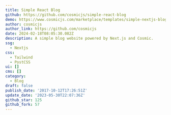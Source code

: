 ```yaml
---
title: Simple React Blog
github: https://github.com/cosmicjs/simple-react-blog
demo: https://www.cosmicjs.com/marketplace/templates/simple-nextjs-blog
author: cosmicjs
author_link: https://github.com/cosmicjs
date: 2024-02-18T08:05:30.082Z
description: A simple blog website powered by Next.js and Cosmic.
ssg:
  - Nextjs
css:
  - Tailwind
  - PostCSS
ui: []
cms: []
category:
  - Blog
draft: false
publish_date: '2017-10-12T17:26:51Z'
update_date: '2023-05-30T22:07:36Z'
github_star: 125
github_fork: 57
---
```

